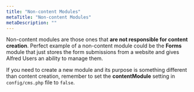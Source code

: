 ```yaml
---
title: "Non-content Modules"
metaTitle: "Non-content Modules"
metaDescription: ""
---
```


Non-content modules are those ones that **are not responsible for content creation**. Perfect example of a non-content module could be the **Forms** module that just stores the form submissions from a website and gives Alfred Users an ability to manage them.

If you need to create a new module and its purpose is something different than content creation, remember to set the **contentModule** setting in `config/cms.php` file to `false`.